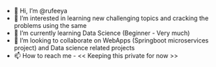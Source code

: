 - 👋 Hi, I’m @rufeeya
- 👀 I’m interested in learning new challenging topics and cracking the problems using the same
- 🌱 I’m currently learning Data Science (Beginner - Very much)
- 💞️ I’m looking to collaborate on WebApps (Springboot microservices project) and Data science related projects
- 📫 How to reach me - << Keeping this private for now >>

<!---
rufeeya/rufeeya is a ✨ special ✨ repository because its `README.md` (this file) appears on your GitHub profile.
You can click the Preview link to take a look at your changes.
--->

